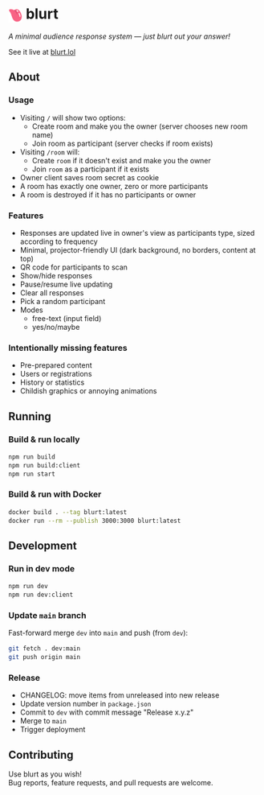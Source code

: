 # <img src="client/public/blurt-icon.svg" alt="logo" style="height: 1em; vertical-align: middle"> blurt

_A minimal audience response system — just blurt out your answer!_

See it live at [blurt.lol](https://blurt.lol)

## About

### Usage

- Visiting `/` will show two options:
  - Create room and make you the owner (server chooses new room name)
  - Join room as participant (server checks if room exists)
- Visiting `/room` will:
  - Create `room` if it doesn't exist and make you the owner
  - Join `room` as a participant if it exists
- Owner client saves room secret as cookie
- A room has exactly one owner, zero or more participants
- A room is destroyed if it has no participants or owner

### Features

- Responses are updated live in owner's view as participants type, sized according to frequency
- Minimal, projector-friendly UI (dark background, no borders, content at top)
- QR code for participants to scan
- Show/hide responses
- Pause/resume live updating
- Clear all responses
- Pick a random participant
- Modes
  - free-text (input field)
  - yes/no/maybe

### Intentionally missing features

- Pre-prepared content
- Users or registrations
- History or statistics
- Childish graphics or annoying animations

## Running

### Build & run locally

```sh
npm run build
npm run build:client
npm run start
```

### Build & run with Docker

```sh
docker build . --tag blurt:latest
docker run --rm --publish 3000:3000 blurt:latest
```

## Development

### Run in dev mode

```sh
npm run dev
npm run dev:client
```

### Update `main` branch

Fast-forward merge `dev` into `main` and push (from `dev`):

```sh
git fetch . dev:main
git push origin main
```

### Release

- CHANGELOG: move items from unreleased into new release
- Update version number in `package.json`
- Commit to `dev` with commit message "Release x.y.z"
- Merge to `main`
- Trigger deployment

## Contributing

Use blurt as you wish!  
Bug reports, feature requests, and pull requests are welcome.
